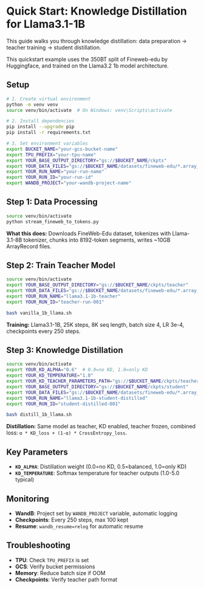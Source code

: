 # Quick Start: Knowledge Distillation for Llama3.1-1B

This guide walks you through knowledge distillation: data preparation → teacher training → student distillation.

This quickstart example uses the 350BT split of Fineweb-edu by Huggingface, and trained on the Llama3.2 1b model architecture.

## Setup

```bash
# 1. Create virtual environment
python -m venv venv
source venv/bin/activate  # On Windows: venv\Scripts\activate

# 2. Install dependencies
pip install --upgrade pip
pip install -r requirements.txt

# 3. Set environment variables
export BUCKET_NAME="your-gcs-bucket-name"
export TPU_PREFIX="your-tpu-name"
export YOUR_BASE_OUTPUT_DIRECTORY="gs://$BUCKET_NAME/ckpts"
export YOUR_DATA_FILES="gs://$BUCKET_NAME/datasets/fineweb-edu/*.array_record"
export YOUR_RUN_NAME="your-run-name"
export YOUR_RUN_ID="your-run-id"
export WANDB_PROJECT="your-wandb-project-name"
```

## Step 1: Data Processing

```bash
source venv/bin/activate
python stream_fineweb_to_tokens.py
```

**What this does:** Downloads FineWeb-Edu dataset, tokenizes with Llama-3.1-8B tokenizer, chunks into 8192-token segments, writes ~10GB ArrayRecord files.

## Step 2: Train Teacher Model

```bash
source venv/bin/activate
export YOUR_BASE_OUTPUT_DIRECTORY="gs://$BUCKET_NAME/ckpts/teacher"
export YOUR_DATA_FILES="gs://$BUCKET_NAME/datasets/fineweb-edu/*.array_record"
export YOUR_RUN_NAME="llama3.1-1b-teacher"
export YOUR_RUN_ID="teacher-run-001"

bash vanilla_1b_llama.sh
```

**Training:** Llama3.1-1B, 25K steps, 8K seq length, batch size 4, LR 3e-4, checkpoints every 250 steps.

## Step 3: Knowledge Distillation

```bash
source venv/bin/activate
export YOUR_KD_ALPHA="0.6"  # 0.0=no KD, 1.0=only KD
export YOUR_KD_TEMPERATURE="1.0"
export YOUR_KD_TEACHER_PARAMETERS_PATH="gs://$BUCKET_NAME/ckpts/teacher/llama3.1-1b-teacher/checkpoint_12500/0/items"
export YOUR_BASE_OUTPUT_DIRECTORY="gs://$BUCKET_NAME/ckpts/student"
export YOUR_DATA_FILES="gs://$BUCKET_NAME/datasets/fineweb-edu/*.array_record"
export YOUR_RUN_NAME="llama3.1-1b-student-distilled"
export YOUR_RUN_ID="student-distilled-001"

bash distill_1b_llama.sh
```

**Distillation:** Same model as teacher, KD enabled, teacher frozen, combined loss: `α * KD_loss + (1-α) * CrossEntropy_loss`.

## Key Parameters

- **`KD_ALPHA`**: Distillation weight (0.0=no KD, 0.5=balanced, 1.0=only KD)
- **`KD_TEMPERATURE`**: Softmax temperature for teacher outputs (1.0-5.0 typical)

## Monitoring

- **WandB**: Project set by `WANDB_PROJECT` variable, automatic logging
- **Checkpoints**: Every 250 steps, max 100 kept
- **Resume**: `wandb_resume=relog` for automatic resume

## Troubleshooting

- **TPU**: Check `TPU_PREFIX` is set
- **GCS**: Verify bucket permissions
- **Memory**: Reduce batch size if OOM
- **Checkpoints**: Verify teacher path format